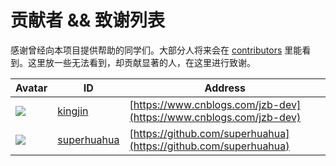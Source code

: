 # 贡献者 && 致谢列表

感谢曾经向本项目提供帮助的同学们。大部分人将来会在 [contributors](https://github.com/ysrc/yulong-hids/graphs/contributors) 里能看到。这里放一些无法看到，却贡献显著的人，在这里进行致谢。

Avatar | ID | Address
---- | ---- | ----
![](https://avatars2.githubusercontent.com/u/5896323?s=40) | [kingjin](https://github.com/kingjin) | [https://www.cnblogs.com/jzb-dev](https://www.cnblogs.com/jzb-dev)
![](https://avatars2.githubusercontent.com/u/7495169?s=40) | [superhuahua](https://github.com/superhuahua) | [https://github.com/superhuahua](https://github.com/superhuahua)
